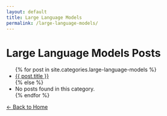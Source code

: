 ```yaml
---
layout: default
title: Large Language Models
permalink: /large-language-models/
---
```


# Large Language Models Posts

<ul>
  {% for post in site.categories.large-language-models %}
    <li><a href="{{ post.url | relative_url }}">{{ post.title }}</a></li>
  {% else %}
    <li>No posts found in this category.</li>
  {% endfor %}
</ul>

<p><a href="{{ '/' | relative_url }}">← Back to Home</a></p>
